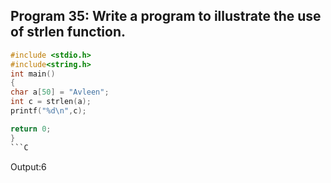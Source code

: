 ## Program 35: Write a program to illustrate the use of strlen function.
```C
#include <stdio.h>
#include<string.h>
int main()
{
char a[50] = "Avleen";
int c = strlen(a);
printf("%d\n",c);

return 0;
}
```C
```
Output:6
```
